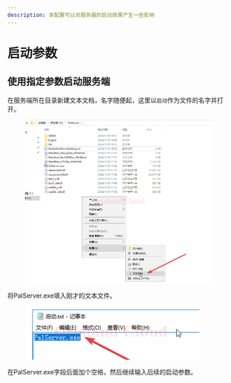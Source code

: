 ```yaml
---
description: 本配置可以对服务器的启动效果产生一些影响
---
```


# 启动参数

## 使用指定参数启动服务端

在服务端所在目录新建文本文档，名字随便起，这里以`启动`作为文件的名字并打开。

<figure><img src="../../../../.gitbook/assets/mstsc_dq7TwsGxKV.png" alt=""><figcaption></figcaption></figure>

将PalServer.exe填入刚才的文本文件。

<figure><img src="../../../../.gitbook/assets/mstsc_qYPTirw7GB.png" alt=""><figcaption></figcaption></figure>

在PalServer.exe字段后面加个空格，然后继续输入后续的启动参数。

